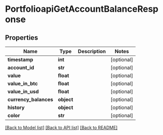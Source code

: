 # PortfolioapiGetAccountBalanceResponse

## Properties
Name | Type | Description | Notes
------------ | ------------- | ------------- | -------------
**timestamp** | **int** |  | [optional] 
**account_id** | **str** |  | [optional] 
**value** | **float** |  | [optional] 
**value_in_btc** | **float** |  | [optional] 
**value_in_usd** | **float** |  | [optional] 
**currency_balances** | **object** |  | [optional] 
**history** | **object** |  | [optional] 
**color** | **str** |  | [optional] 

[[Back to Model list]](../README.md#documentation-for-models) [[Back to API list]](../README.md#documentation-for-api-endpoints) [[Back to README]](../README.md)

